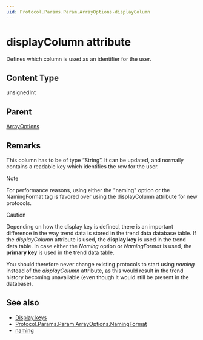```yaml
---
uid: Protocol.Params.Param.ArrayOptions-displayColumn
---
```


# displayColumn attribute

Defines which column is used as an identifier for the user.

## Content Type

unsignedInt

## Parent

[ArrayOptions](xref:Protocol.Params.Param.ArrayOptions)

## Remarks

This column has to be of type “String”. It can be updated, and normally contains a readable key which identifies the row for the user.

> [!NOTE]
> For performance reasons, using either the "naming" option or the NamingFormat tag is favored over using the displayColumn attribute for new protocols.

> [!CAUTION]
> Depending on how the display key is defined, there is an important difference in the way trend data is stored in the trend data database table. If the *displayColumn* attribute is used, the **display key** is used in the trend data table. In case either the *Naming* option or *NamingFormat* is used, the **primary key** is used in the trend data table.
>
> You should therefore never change existing protocols to start using *naming* instead of the *displayColumn* attribute, as this would result in the trend history becoming unavailable (even though it would still be present in the database).

## See also

- [Display keys](xref:UIComponentsTableDisplayKeys)
- [Protocol.Params.Param.ArrayOptions.NamingFormat](xref:Protocol.Params.Param.ArrayOptions.NamingFormat)
- [naming](xref:Protocol.Params.Param.ArrayOptions-options#naming)
